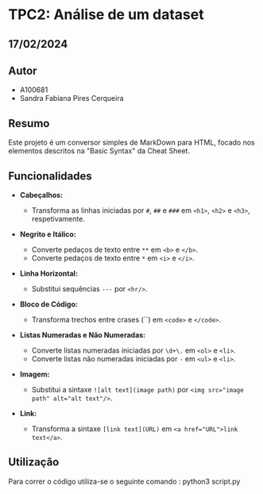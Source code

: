 # TPC2: Análise de um dataset
## 17/02/2024

## Autor

- A100681
- Sandra Fabiana Pires Cerqueira

## Resumo
Este projeto é um conversor simples de MarkDown para HTML, focado nos elementos descritos na "Basic Syntax" da Cheat Sheet. 

## Funcionalidades

- **Cabeçalhos:**
  - Transforma as linhas iniciadas por `#`, `##` e `###` em `<h1>`, `<h2>` e `<h3>`, respetivamente.

- **Negrito e Itálico:**
  - Converte pedaços de texto entre `**` em `<b>` e `</b>`.
  - Converte pedaços de texto entre `*` em `<i>` e `</i>`.

- **Linha Horizontal:**
  - Substitui sequências `---` por `<hr/>`.

- **Bloco de Código:**
  - Transforma trechos entre crases (``) em `<code>` e `</code>`.

- **Listas Numeradas e Não Numeradas:**
  - Converte listas numeradas iniciadas por `\d+\.` em `<ol>` e `<li>`.
  - Converte listas não numeradas iniciadas por `-` em `<ul>` e `<li>`.

- **Imagem:**
  - Substitui a sintaxe `![alt text](image path)` por `<img src="image path" alt="alt text"/>`.

- **Link:**
  - Transforma a sintaxe `[link text](URL)` em `<a href="URL">link text</a>`.

## Utilização
Para correr o código utiliza-se o seguinte comando : python3 script.py


